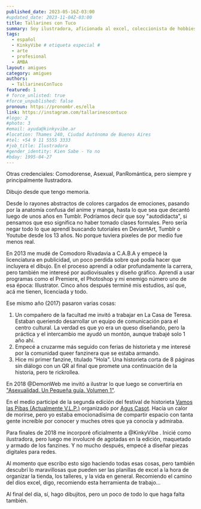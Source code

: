 ```yaml
---
published_date: 2023-05-16Z-03:00
#updated_date: 2023-11-04Z-03:00
title: Tallarines con Tuco
summary: Soy ilustradora, aficionada al excel, coleccionista de hobbies y lo que haga falta
tags:
  - español
  - KinkyVibe # etiqueta especial #
  - arte
  - profesional
  - AMBA
layout: amigues
category: amigues
authors:
  - TallarinesConTuco
featured: 1
# force_unlisted: true
#force_unpublished: false
pronoun: https://pronombr.es/ella
link: https://instagram.com/tallarinescontuco
#logo: 2
#photo: 3
#email: ayuda@kinkyvibe.ar
#location: Thames 240, Ciudad Autónoma de Buenos Aires
#tel: +54 9 11 5555 3333
#job_title: Ilustradora
#gender_identity: Kien Sabe - Yo no
#bday: 1995-04-27
---
```


Otras credenciales:
Comodorense, Asexual, PanRomántica, pero siempre y principalmente Ilustradora.

Dibujo desde que tengo memoria.

Desde lo rayones abstractos de colores cargados de emociones, pasando por la anatomía confusa del anime y manga, hasta lo que sea que decantó luego de unos años en Tumblr.
Podríamos decir que soy "autodidacta", si pensamos que eso significa no haber tomado clases formales. Pero sería negar todo lo que aprendí buscando tutoriales en DeviantArt, Tumblr o Youtube desde los 13 años. No porque tuviera pixeles de por medio fue menos real.

En 2013 me mudé de Comodoro Rivadavia a C.A.B.A y empecé la licenciatura en publicidad, un poco perdida sobre qué podía hacer que incluyera el dibujo. En el proceso aprendí a odiar profundamente la carrera, pero también me interesé por audiovisuales y diseño gráfico. Aprendí a usar programas como el Premiere, el Photoshop y mi enemigo número uno de esa época: Illustrator. Cinco años después terminé mis estudios, así que, acá me tienen, licenciada y todo.

Ese mismo año (2017) pasaron varias cosas:

1. Un compañero de la facultad me invitó a trabajar en La Casa de Teresa. Estaban queriendo desarrollar un equipo de comunicación para el centro cultural. La verdad es que yo era un queso diseñando, pero la práctica y el intercambio me ayudó un montón, aunque trabajé solo 1 año ahí.
2. Empecé a cruzarme más seguido con ferias de historieta y me interesé por la comunidad queer fanzinera que se estaba armando.
3. Hice mi primer fanzine, titulado "Hola". Una historieta corta de 8 páginas sin diálogo con un QR al final que promete una continuación de la historia, pero te rickrollea.

En 2018 @DemonWeb me invitó a ilustrar lo que luego se convertiría en ["Asexualidad. Un Pequeña guía. Volumen 1"](https://kinkyvibe.ar/asexualidad-volumen-uno).

En el medio participé de la segunda edición del festival de historieta [Vamos las Pibas (Actualmente V.L.P.)](https://www.instagram.com/vamoslaspibasfestival/) organizado por [Agus Casot](https://www.instagram.com/agustinahistorietas/). Hacía un calor de morirse, pero yo estaba emocionadísima de compartir espacio con tanta gente increíble por conocer y muches otres que ya conocía y admiraba.

Para finales de 2018 me incorporé oficialmente a @KinkyVibe . Inicié como ilustradora, pero luego me involucré de agotadas en la edición, maquetado y armado de los fanzines. Y no mucho después, empecé a diseñar piezas digitales para redes.

Al momento que escribo esto sigo haciendo todas esas cosas, pero también descubrí lo maravillosas que pueden ser las planillas de excel a la hora de organizar la tienda, los talleres, y la vida en general. Recomiendo el camino del dios excel, digo, recomiendo esta herramienta de trabajo…

Al final del día, sí, hago dibujitos, pero un poco de todo lo que haga falta también.
